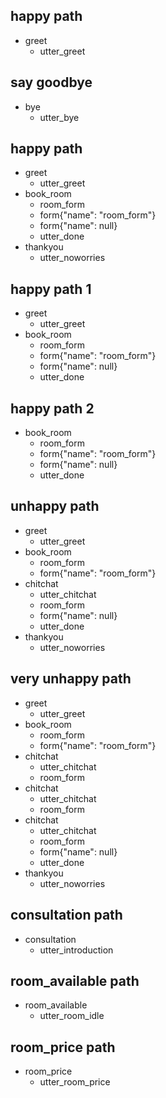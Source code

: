 ## happy path
* greet
  - utter_greet

## say goodbye
* bye
  - utter_bye

## happy path
* greet
    - utter_greet
* book_room
    - room_form
    - form{"name": "room_form"}
    - form{"name": null}
    - utter_done
* thankyou
    - utter_noworries

## happy path 1
* greet
    - utter_greet
* book_room
    - room_form
    - form{"name": "room_form"}
    - form{"name": null}
    - utter_done

## happy path 2
* book_room
    - room_form
    - form{"name": "room_form"}
    - form{"name": null}
    - utter_done

## unhappy path
* greet
    - utter_greet
* book_room
    - room_form
    - form{"name": "room_form"}
* chitchat
    - utter_chitchat
    - room_form
    - form{"name": null}
    - utter_done
* thankyou
    - utter_noworries

## very unhappy path
* greet
    - utter_greet
* book_room
    - room_form
    - form{"name": "room_form"}
* chitchat
    - utter_chitchat
    - room_form
* chitchat
    - utter_chitchat
    - room_form
* chitchat
    - utter_chitchat
    - room_form
    - form{"name": null}
    - utter_done
* thankyou
    - utter_noworries

## consultation path
* consultation
    - utter_introduction
    
## room_available path
* room_available
    - utter_room_idle
    
## room_price path
* room_price
    - utter_room_price

